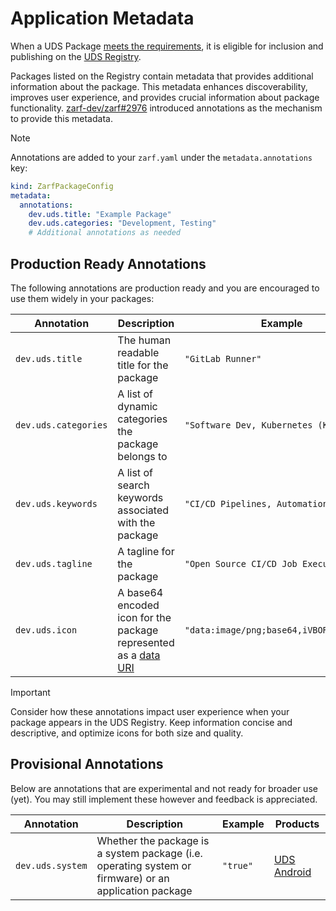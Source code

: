 # Application Metadata

When a UDS Package [meets the requirements](../requirements/uds-package-requirements.md), it is eligible for inclusion and publishing on the [UDS Registry](https://registry.defenseunicorns.com/).

Packages listed on the Registry contain metadata that provides additional information about the package. This metadata enhances discoverability, improves user experience, and provides crucial information about package functionality. [zarf-dev/zarf#2976](https://github.com/zarf-dev/zarf/issues/2976) introduced annotations as the mechanism to provide this metadata.

> [!NOTE]
> Annotations are added to your `zarf.yaml` under the `metadata.annotations` key:
> ```yaml
> kind: ZarfPackageConfig
> metadata:
>   annotations:
>     dev.uds.title: "Example Package"
>     dev.uds.categories: "Development, Testing"
>     # Additional annotations as needed
> ```

## Production Ready Annotations

The following annotations are production ready and you are encouraged to use them widely in your packages:

| Annotation | Description | Example | Products |
| --- | --- | --- | --- |
| `dev.uds.title` | The human readable title for the package | `"GitLab Runner"` | [UDS Registry](https://registry.defenseunicorns.com/) |
| `dev.uds.categories` | A list of dynamic categories the package belongs to | `"Software Dev, Kubernetes (K8s)"` | [UDS Registry](https://registry.defenseunicorns.com/) |
| `dev.uds.keywords` | A list of search keywords associated with the package | `"CI/CD Pipelines, Automation, GitLab"` | [UDS Registry](https://registry.defenseunicorns.com/) |
| `dev.uds.tagline` | A tagline for the package | `"Open Source CI/CD Job Execution Tool"` | [UDS Registry](https://registry.defenseunicorns.com/) |
| `dev.uds.icon` | A base64 encoded icon for the package represented as a [data URI](https://developer.mozilla.org/en-US/docs/Web/HTTP/Basics_of_HTTP/Data_URIs) | `"data:image/png;base64,iVBORw0KGgo..."` | [UDS Registry](https://registry.defenseunicorns.com/) |

> [!IMPORTANT]
> Consider how these annotations impact user experience when your package appears in the UDS Registry. Keep information concise and descriptive, and optimize icons for both size and quality.

## Provisional Annotations

Below are annotations that are experimental and not ready for broader use (yet). You may still implement these however and feedback is appreciated.

| Annotation | Description | Example | Products |
| --- | --- | --- | --- |
| `dev.uds.system` | Whether the package is a system package (i.e. operating system or firmware) or an application package | `"true"` | [UDS Android](https://uds.defenseunicorns.com/tactical-edge-deployments/technical-features/#uds-tactical-edge-technical-features) |
